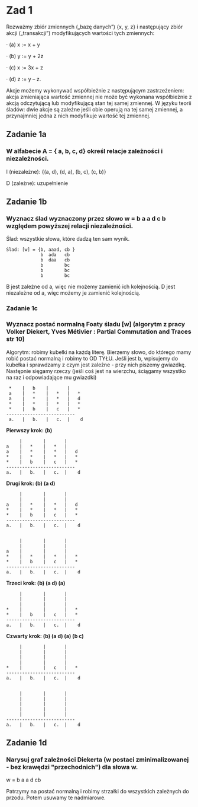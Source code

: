 # Zad 1

Rozważmy zbiór zmiennych („bazę danych”) {x, y, z} i następujący zbiór akcji („transakcji”) modyfikujących wartości tych zmiennych:

· (a) x := x + y

· (b) y := y + 2z

· (c) x := 3x + z

· (d) z := y – z.

Akcje możemy wykonywać współbieżnie z następującym zastrzeżeniem: akcja zmieniająca wartość zmiennej nie może być wykonana współbieżnie z akcją odczytującą lub modyfikującą stan tej samej zmiennej. W języku teorii śladów: dwie akcje są zależne jeśli obie operują na tej samej zmiennej, a przynajmniej jedna z nich modyfikuje wartość tej zmiennej.




## Zadanie 1a 
### W alfabecie A = { a, b, c, d} określ relacje zależności i niezależności.

I (niezależne): {(a, d), (d, a), (b, c), (c, b)}

D (zależne): uzupełnienie




## Zadanie 1b
### Wyznacz ślad wyznaczony przez słowo w = b a a d c b względem powyższej relacji niezależności.

Ślad: wszystkie słowa, które dadzą ten sam wynik. 

```
Ślad: [w] = {b, aaad, cb }
             b  ada   cb
             b  daa   cb
             b        bc
             b        bc
             b        bc

```
B jest zależne od a, więc nie możemy zamienić ich kolejnością.
D jest niezależne od a, więc możemy je zamienić kolejnością.




### Zadanie 1c 
### Wyznacz postać normalną Foaty śladu [w] (algorytm z pracy Volker Diekert, Yves Métivier : Partial Commutation and Traces str 10)


Algorytm: robimy kubełki na każdą literę. Bierzemy słowo, do którego mamy robić postać normalną i robimy to OD TYŁU. Jeśli jest b, wpisujemy do kubełka i sprawdzamy z czym jest zależne - przy nich piszemy gwiazdkę. Następnie sięgamy rzeczy (jeśli coś jest na wierzchu, ściągamy wszystko na raz i odpowiadające mu gwiazdki)

```
 *    |   b    |       |
 a    |   *    |   *   |   *
 a    |   *    |   *   |   d 
 *    |   *    |   *   |   *
 *    |   b    |   c   |   *
--------------------------
 a.   |   b.   |   c.  |    d

```




**Pierwszy krok: (b)**
```
     |        |       |
a    |   *    |   *   |    
a    |   *    |   *   |   d 
*    |   *    |   *   |   *
*    |   b    |   c   |   *
--------------------------
a.   |   b.   |   c.  |    d
```







**Drugi krok: (b) (a d)**
```
     |        |       |
     |        |       |    
a    |   *    |   *   |   d 
*    |   *    |   *   |   *
*    |   b    |   c   |   *
--------------------------
a.   |   b.   |   c.  |    d


     |        |       |
     |        |       |    
a    |        |       |     
*    |   *    |   *   |   *
*    |   b    |   c   |   *
--------------------------
a.   |   b.   |   c.  |    d
```





**Trzeci krok: (b) (a d) (a)**
```
     |        |       |
     |        |       |    
     |        |       |     
*    |        |       |   *
*    |   b    |   c   |   *
--------------------------
a.   |   b.   |   c.  |    d
```






**Czwarty krok: (b) (a d) (a) (b c)**
```
     |        |       |
     |        |       |    
     |        |       |     
     |        |       |    
*    |        |   c   |   *
--------------------------
a.   |   b.   |   c.  |    d


     |        |       |
     |        |       |    
     |        |       |     
     |        |       |    
     |        |       |    
--------------------------
a.   |   b.   |   c.  |    d

```



## Zadanie 1d 
### Narysuj graf zależności Diekerta (w postaci zminimalizowanej - bez krawędzi "przechodnich") dla słowa w.
w = b a a d cb


Patrzymy na postać normalną i robimy strzałki do wszystkich zależnych do przodu. Potem usuwamy te nadmiarowe.






